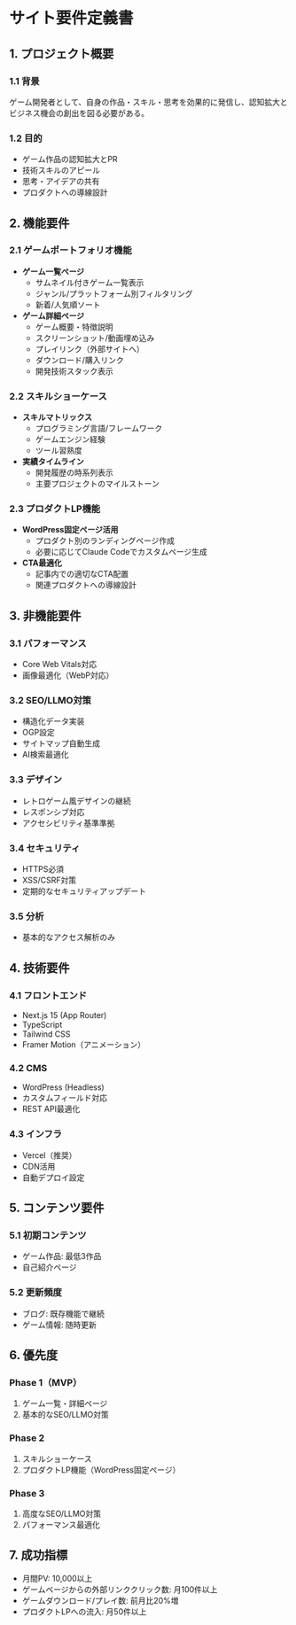 # サイト要件定義書

## 1. プロジェクト概要

### 1.1 背景

ゲーム開発者として、自身の作品・スキル・思考を効果的に発信し、認知拡大とビジネス機会の創出を図る必要がある。

### 1.2 目的

- ゲーム作品の認知拡大とPR
- 技術スキルのアピール
- 思考・アイデアの共有
- プロダクトへの導線設計

## 2. 機能要件

### 2.1 ゲームポートフォリオ機能

- **ゲーム一覧ページ**
  - サムネイル付きゲーム一覧表示
  - ジャンル/プラットフォーム別フィルタリング
  - 新着/人気順ソート
- **ゲーム詳細ページ**
  - ゲーム概要・特徴説明
  - スクリーンショット/動画埋め込み
  - プレイリンク（外部サイトへ）
  - ダウンロード/購入リンク
  - 開発技術スタック表示

### 2.2 スキルショーケース

- **スキルマトリックス**
  - プログラミング言語/フレームワーク
  - ゲームエンジン経験
  - ツール習熟度
- **実績タイムライン**
  - 開発履歴の時系列表示
  - 主要プロジェクトのマイルストーン

### 2.3 プロダクトLP機能

- **WordPress固定ページ活用**
  - プロダクト別のランディングページ作成
  - 必要に応じてClaude Codeでカスタムページ生成
- **CTA最適化**
  - 記事内での適切なCTA配置
  - 関連プロダクトへの導線設計

## 3. 非機能要件

### 3.1 パフォーマンス

- Core Web Vitals対応
- 画像最適化（WebP対応）

### 3.2 SEO/LLMO対策

- 構造化データ実装
- OGP設定
- サイトマップ自動生成
- AI検索最適化

### 3.3 デザイン

- レトロゲーム風デザインの継続
- レスポンシブ対応
- アクセシビリティ基準準拠

### 3.4 セキュリティ

- HTTPS必須
- XSS/CSRF対策
- 定期的なセキュリティアップデート

### 3.5 分析

- 基本的なアクセス解析のみ

## 4. 技術要件

### 4.1 フロントエンド

- Next.js 15 (App Router)
- TypeScript
- Tailwind CSS
- Framer Motion（アニメーション）

### 4.2 CMS

- WordPress (Headless)
- カスタムフィールド対応
- REST API最適化

### 4.3 インフラ

- Vercel（推奨）
- CDN活用
- 自動デプロイ設定

## 5. コンテンツ要件

### 5.1 初期コンテンツ

- ゲーム作品: 最低3作品
- 自己紹介ページ

### 5.2 更新頻度

- ブログ: 既存機能で継続
- ゲーム情報: 随時更新

## 6. 優先度

### Phase 1（MVP）

1. ゲーム一覧・詳細ページ
2. 基本的なSEO/LLMO対策

### Phase 2

1. スキルショーケース
2. プロダクトLP機能（WordPress固定ページ）

### Phase 3

1. 高度なSEO/LLMO対策
2. パフォーマンス最適化

## 7. 成功指標

- 月間PV: 10,000以上
- ゲームページからの外部リンククリック数: 月100件以上
- ゲームダウンロード/プレイ数: 前月比20%増
- プロダクトLPへの流入: 月50件以上
